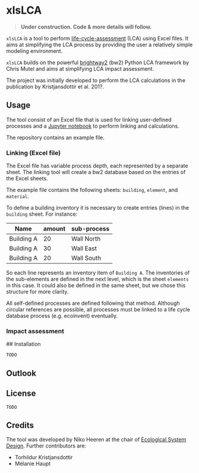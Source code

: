 # xlsLCA

> **Under construction. Code & more details will follow.**

`xlsLCA` is a tool to perform [life-cycle-assessment](https://en.wikipedia.org/wiki/Life-cycle_assessment) (LCA) using Excel files. It aims at simplifying the LCA process by providing the user a relatively simple modeling environment.

`xlsLCA` builds on the powerful [brightway2](https://brightwaylca.org/) (bw2) Python LCA framework by Chris Mutel and aims at simplifying LCA impact assessment.

The project was initially developed to perform the LCA calculations in the publication by Kristjansdottir et al. 201?.

## Usage

The tool consist of an Excel file that is used for linking user-defined processes and a [Jupyter notebook](http://jupyter.org/) to perform linking and calculations.

The repository contains an example file.

### Linking (Excel file)

The Excel file has variable process depth, each represented by a separate sheet. The linking tool will create a bw2 database based on the entries of the Excel sheets.

The example file contains the following sheets: `building`, `element`, and `material`.

To define a building inventory it is necessary to create entries (lines) in the `building` sheet. For instance:

| Name       | amount | sub-process |
|------------|--------|-------------|
| Building A | 20     | Wall North  |
| Building A | 30     | Wall East   |
| Building A | 20     | Wall South  |

So each line represents an inventory item of `Building A`. The inventories of the sub-elements are defined in the next level, which is the sheet `elements` in this case. It could also be defined in the same sheet, but we chose this structure for more clarity.

All self-defined processes are defined following that method. Although circular references are possible, all processes must be linked to a life cycle database process (e.g. ecoinvent) eventually.

### Impact assessment

## Installation

    TODO

## Outlook

## License

    TODO

## Credits

The tool was developed by Niko Heeren at the chair of [Ecological System Design](http://www.esd.ifu.ethz.ch/). Further contributors are:

- Torhildur Kristjansdottir
- Mélanie Haupt

